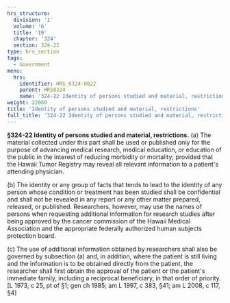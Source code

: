 ```yaml
---
hrs_structure:
  division: '1'
  volume: '6'
  title: '19'
  chapter: '324'
  section: 324-22
type: hrs_section
tags:
  - Government
menu:
  hrs:
    identifier: HRS_0324-0022
    parent: HRS0324
    name: '324-22 Identity of persons studied and material, restrictions'
weight: 22060
title: 'Identity of persons studied and material, restrictions'
full_title: '324-22 Identity of persons studied and material, restrictions'
---
```

**§324-22 Identity of persons studied and material, restrictions.** (a) The material collected under this part shall be used or published only for the purpose of advancing medical research, medical education, or education of the public in the interest of reducing morbidity or mortality; provided that the Hawaii Tumor Registry may reveal all relevant information to a patient's attending physician.

(b) The identity or any group of facts that tends to lead to the identity of any person whose condition or treatment has been studied shall be confidential and shall not be revealed in any report or any other matter prepared, released, or published. Researchers, however, may use the names of persons when requesting additional information for research studies after being approved by the cancer commission of the Hawaii Medical Association and the appropriate federally authorized human subjects protection board.

(c) The use of additional information obtained by researchers shall also be governed by subsection (a) and, in addition, where the patient is still living and the information is to be obtained directly from the patient, the researcher shall first obtain the approval of the patient or the patient's immediate family, including a reciprocal beneficiary, in that order of priority. [L 1973, c 25, pt of §1; gen ch 1985; am L 1997, c 383, §41; am L 2008, c 117, §4]